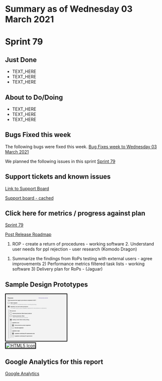 # Summary as of Wednesday 03 March 2021 

# Sprint 79

## Just Done
* TEXT_HERE
* TEXT_HERE
* TEXT_HERE

## About to Do/Doing
* TEXT_HERE
* TEXT_HERE
* TEXT_HERE

## Bugs Fixed this week
The following bugs were fixed this week.
[Bug Fixes week to Wednesday 03 March 2021](graphs/bugs03032021.png)

We planned the following issues in this sprint 
[Sprint 79](graphs/sprint03032021.png)

## Support tickets and known issues
[Link to Support Board](https://collaboration.homeoffice.gov.uk/jira/secure/RapidBoard.jspa?rapidView=1717&selectedIssue=ASSB-253)

[Support board - cached](graphs/supportBoard03032021.png)

## Click here for metrics / progress against plan
[Sprint 79](graphs/progress03032021.png)

[Post Release Roadmap](graphs/roadmap03032021.png)

1. ROP - create a return of procedures - working software 2. Understand user needs for ppl rejection - user research (Komodo Dragon)

1) Summarize the findings from RoPs testing with external users - agree improvements 2) Performance metrics filtered task lists - working software 3) Delivery plan for RoPs - (Jaguar)

## Sample Design Prototypes
<a href="graphs/proto1_03032021.png"><img src="graphs/proto1_03032021.png" alt="HTML5 Icon" width="200" style="border:2px solid black"></a>
<br>
<a href="graphs/proto2_03032021.png"><img src="graphs/proto2_03032021.png" alt="HTML5 Icon" width="200" style="border:2px solid black"></a>
<br>


## Google Analytics for this report
[Google Analytics](graphs/GA03032021.png)

